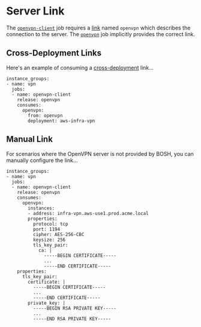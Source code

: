 # Server Link

The [`openvpn-client`](../../../jobs/openvpn-client) job requires a [link](https://bosh.io/docs/links.html) named `openvpn` which describes the connection to the server. The [`openvpn`](../../../jobs/openvpn) job implicitly provides the correct link.


## Cross-Deployment Links

Here's an example of consuming a [cross-deployment](https://bosh.io/docs/links.html#cross-deployment) link...

    instance_groups:
    - name: vpn
      jobs:
      - name: openvpn-client
        release: openvpn
        consumes:
          openvpn:
            from: openvpn
            deployment: aws-infra-vpn


## Manual Link

For scenarios where the OpenVPN server is not provided by BOSH, you can manually configure the link...

    instance_groups:
    - name: vpn
      jobs:
      - name: openvpn-client
        release: openvpn
        consumes:
          openvpn:
            instances:
            - address: infra-vpn.aws-use1.prod.acme.local
            properties:
              protocol: tcp
              port: 1194
              cipher: AES-256-CBC
              keysize: 256
              tls_key_pair:
                ca: |
                  -----BEGIN CERTIFICATE-----
                  ...
                  -----END CERTIFICATE-----
        properties:
          tls_key_pair:
            certificate: |
              -----BEGIN CERTIFICATE-----
              ...
              -----END CERTIFICATE-----
            private_key: |
              -----BEGIN RSA PRIVATE KEY-----
              ...
              -----END RSA PRIVATE KEY-----
